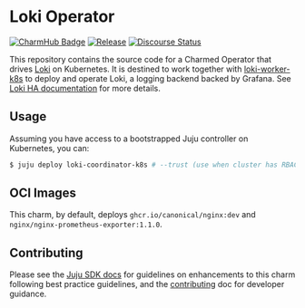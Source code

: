 # Loki Operator

[![CharmHub Badge](https://charmhub.io/loki-coordinator-k8s/badge.svg)](https://charmhub.io/loki-coordinator-k8s)
[![Release](https://github.com/canonical/loki-coordinator-k8s-operator/actions/workflows/release.yaml/badge.svg)](https://github.com/canonical/loki-k8s-operator/actions/workflows/release.yaml)
[![Discourse Status](https://img.shields.io/discourse/status?server=https%3A%2F%2Fdiscourse.charmhub.io&style=flat&label=CharmHub%20Discourse)](https://discourse.charmhub.io)

This repository contains the source code for a Charmed Operator that drives [Loki](https://grafana.com/oss/loki/) on Kubernetes. It is destined to work together with [loki-worker-k8s](https://charmhub.io/loki-worker-k8s) to deploy and operate Loki, a logging backend backed by Grafana. See [Loki HA documentation](https://discourse.charmhub.io/t/loki-coordinator-k8s-operator-docs-index/15491) for more details.

## Usage

Assuming you have access to a bootstrapped Juju controller on Kubernetes, you can:

```bash
$ juju deploy loki-coordinator-k8s # --trust (use when cluster has RBAC enabled)
```

## OCI Images

This charm, by default, deploys `ghcr.io/canonical/nginx:dev` and `nginx/nginx-prometheus-exporter:1.1.0`.

## Contributing

Please see the [Juju SDK docs](https://juju.is/docs/sdk) for guidelines
on enhancements to this charm following best practice guidelines, and the
[contributing] doc for developer guidance.

[Loki]: https://grafana.com/oss/loki/
[contributing]: https://github.com/canonical/loki-coordinator-k8s-operator/blob/main/CONTRIBUTING.md
